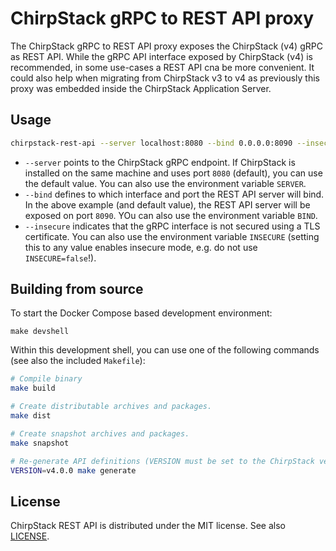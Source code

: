 # ChirpStack gRPC to REST API proxy

The ChirpStack gRPC to REST API proxy exposes the ChirpStack (v4) gRPC as REST
API. While the gRPC API interface exposed by ChirpStack (v4) is recommended,
in some use-cases a REST API cna be more convenient. It could also help when
migrating from ChirpStack v3 to v4 as previously this proxy was embedded inside
the ChirpStack Application Server.

## Usage

```bash
chirpstack-rest-api --server localhost:8080 --bind 0.0.0.0:8090 --insecure
```

* `--server` points to the ChirpStack gRPC endpoint. If ChirpStack is installed
  on the same machine and uses port `8080` (default), you can use the default
  value. You can also use the environment variable `SERVER`.
* `--bind` defines to which interface and port the REST API server will bind.
  In the above example (and default value), the REST API server will be exposed
  on port `8090`. YOu can also use the environment variable `BIND`.
* `--insecure` indicates that the gRPC interface is not secured using a TLS
  certificate. You can also use the environment variable `INSECURE` (setting
  this to any value enables insecure mode, e.g. do not use `INSECURE=false`!).

## Building from source

To start the Docker Compose based development environment:

```
make devshell
```

Within this development shell, you can use one of the following commands
(see also the included `Makefile`):

```bash
# Compile binary
make build

# Create distributable archives and packages.
make dist

# Create snapshot archives and packages.
make snapshot

# Re-generate API definitions (VERSION must be set to the ChirpStack version)
VERSION=v4.0.0 make generate
```

## License

ChirpStack REST API is distributed under the MIT license. See also
[LICENSE](https://github.com/chirpstack/chirpstack-rest-api/blob/master/LICENSE).
